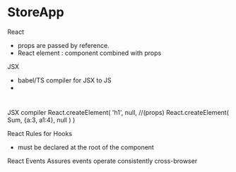 # StoreApp

React
- props are passed by reference.
- React element : component combined with props

JSX
- babel/TS compiler for JSX to JS
- 

<h1>
<Sum a = {3} a1 = {4} />
</h1>

JSX compiler
React.createElement(
    'h1',
    null,   //(props)
    React.createElement(
        Sum,
        {a:3, a1:4},
        null
    )
)


React Rules for Hooks
- must be declared at the root of the component


React Events
Assures events operate consistently cross-browser

